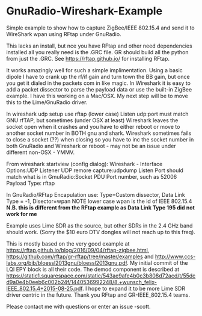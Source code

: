 # GnuRadio-Wireshark-Example
Simple example to show how to capture ZigBee/IEEE 802.15.4 and send it to WireShark wpan using RFtap under GnuRadio.

This lacks an install, but nce you have RFtap and other need dependencies installed all you really need is the .GRC file.  GR should build all the python from just the .GRC.  See https://rftap.github.io/ for installing RFtap.

It works amazingly well for such a simple implimentation. Using a basic dipole I have to crank up the rf/if gain and turn town the BB gain, but once you get it dialed in the packets com in like magic. In Wireshark it is easy to add a packet dissector to parse the payload data or use the built-in ZigBee example. I have this working on a Mac/OSX. My next step will be to move this to the Lime/GnuRadio driver.

In wireshark udp setup use rftap (lower case) Listen udp:port must match GNU rfTAP, but sometimes (under OSX at least) Wireshark leaves the socket open when it crashes and you have to either reboot or move to another socket number in BOTH gnu and shark.
Wireshark sometimes fails to close a socket (??) when closing so you have to inc the socket number in both GnuRadio and Wireshark or reboot - may not be an issue under different non-OSX - YMMV.

From wireshark startview (config dialog): Wireshark  - Interface Options:UDP Listener UDP remore capture:udpdump
  Listen Port should match what is in GmuRadio:Socket PDU Port number, such as 52006
  Payload Type: rftap

In GnuRadio/RFtap Encapulation use:
Type=Custom dissector, Data Link Type = -1, Disector=wpan   NOTE lower case wpan is the id of IEEE 802.15.4  <b>N.B. this is different from the RFtap example as Data Link Type 195 did not work for me</b> 

Example uses Lime SDR as the source, but other SDRs in the 2.4 GHz band should work.  (Sorry the $10 euro DTV dongles will not reach up to this freq).

This is mostly based on the very good example at https://rftap.github.io/blog/2016/09/04/rftap-zigbee.html, https://github.com/rftap/gr-rftap/tree/master/examples and http://www.ccs-labs.org/bib/bloessl2013gnu/bloessl2013gnu.pdf. My initial commit of the LQI EPY block is all their code.  The demod component is described at https://static1.squarespace.com/static/543ae9afe4b0c3b808d72acd/t/55dcd9a0e4b0eeb6c002b24f/1440536992248/8.+wunsch_felix-IEEE_802.15.4+2015-08-25.pdf.  I hope to expand it to be more Lime SDR driver centric in the future.  Thank you RFtap and GR-IEEE_802.15.4 teams. 

Please contact me with questions or enter an issue  -scott.

